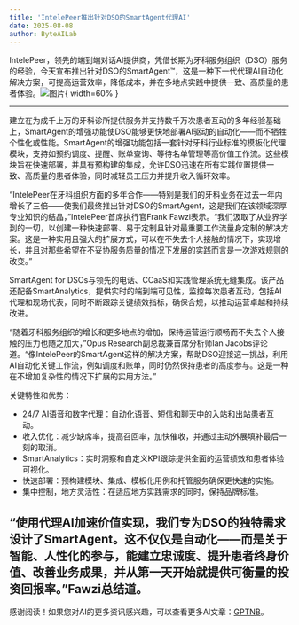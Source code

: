 ```yaml
---
title: 'IntelePeer推出针对DSO的SmartAgent代理AI'
date: 2025-08-08
author: ByteAILab
---
```


IntelePeer，领先的端到端对话AI提供商，凭借长期为牙科服务组织（DSO）服务的经验，今天宣布推出针对DSO的SmartAgent™，这是一种下一代代理AI自动化解决方案，可提高运营效率，降低成本，并在多地点实践中提供一致、高质量的患者体验。![图片](https://ai-techpark.com/wp-content/uploads/IntelePeer-Launches.jpg){ width=60% }

---


建立在为成千上万的牙科诊所提供服务并支持数千万次患者互动的多年经验基础上，SmartAgent的增强功能使DSO能够更快地部署AI驱动的自动化——而不牺牲个性化或性能。SmartAgent的增强功能包括一套针对牙科行业标准的模板化代理模块，支持如预约调度、提醒、账单查询、等待名单管理等高价值工作流。这些模块旨在快速部署，并具有预构建的集成，允许DSO迅速在所有实践位置提供一致、高质量的患者体验，同时减轻员工压力并提升收入循环效率。

“IntelePeer在牙科组织方面的多年合作——特别是我们的牙科业务在过去一年内增长了三倍——使我们最终推出针对DSO的SmartAgent，这是我们在该领域深厚专业知识的结晶，”IntelePeer首席执行官Frank Fawzi表示。“我们汲取了从业界学到的一切，以创建一种快速部署、易于定制且针对最重要工作流量身定制的解决方案。这是一种实用且强大的扩展方式，可以在不失去个人接触的情况下，实现增长，并且对那些希望在不妥协服务质量的情况下发展的实践而言是一次游戏规则的改变。”

SmartAgent for DSOs与领先的电话、CCaaS和实践管理系统无缝集成。该产品还配备SmartAnalytics，提供实时的端到端可见性，监控每次患者互动，包括AI代理和现场代表，同时不断跟踪关键绩效指标，确保合规，以推动运营卓越和持续改进。

“随着牙科服务组织的增长和更多地点的增加，保持运营运行顺畅而不失去个人接触的压力也随之加大，”Opus Research副总裁兼首席分析师Ian Jacobs评论道。“像IntelePeer的SmartAgent这样的解决方案，帮助DSO迎接这一挑战，利用AI自动化关键工作流，例如调度和账单，同时仍然保持患者的高度参与。这是一种在不增加复杂性的情况下扩展的实用方法。”

关键特性和优势：

- 24/7 AI语音和数字代理：自动化语音、短信和聊天中的入站和出站患者互动。
- 收入优化：减少缺席率，提高召回率，加快催收，并通过主动外展填补最后一刻的取消。
- SmartAnalytics：实时洞察和自定义KPI跟踪提供全面的运营绩效和患者体验可视化。
- 快速部署：预构建模块、集成、模板化用例和托管服务确保更快速的实施。
- 集中控制，地方灵活性：在适应地方实践需求的同时，保持品牌标准。

“使用代理AI加速价值实现，我们专为DSO的独特需求设计了SmartAgent。这不仅仅是自动化——而是关于智能、人性化的参与，能建立忠诚度、提升患者终身价值、改善业务成果，并从第一天开始就提供可衡量的投资回报率。”Fawzi总结道。
---
感谢阅读！如果您对AI的更多资讯感兴趣，可以查看更多AI文章：[GPTNB](https://gptnb.com)。